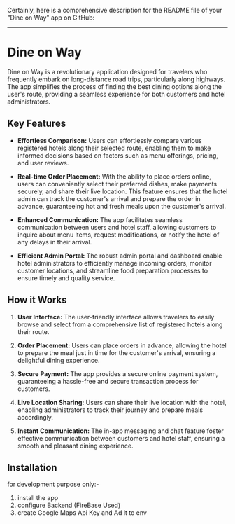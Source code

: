 Certainly, here is a comprehensive description for the README file of your "Dine on Way" app on GitHub:

---

# Dine on Way

Dine on Way is a revolutionary application designed for travelers who frequently embark on long-distance road trips, particularly along highways. The app simplifies the process of finding the best dining options along the user's route, providing a seamless experience for both customers and hotel administrators.

## Key Features

- **Effortless Comparison:** Users can effortlessly compare various registered hotels along their selected route, enabling them to make informed decisions based on factors such as menu offerings, pricing, and user reviews.

- **Real-time Order Placement:** With the ability to place orders online, users can conveniently select their preferred dishes, make payments securely, and share their live location. This feature ensures that the hotel admin can track the customer's arrival and prepare the order in advance, guaranteeing hot and fresh meals upon the customer's arrival.

- **Enhanced Communication:** The app facilitates seamless communication between users and hotel staff, allowing customers to inquire about menu items, request modifications, or notify the hotel of any delays in their arrival.

- **Efficient Admin Portal:** The robust admin portal and dashboard enable hotel administrators to efficiently manage incoming orders, monitor customer locations, and streamline food preparation processes to ensure timely and quality service.

## How it Works

1. **User Interface:** The user-friendly interface allows travelers to easily browse and select from a comprehensive list of registered hotels along their route.

2. **Order Placement:** Users can place orders in advance, allowing the hotel to prepare the meal just in time for the customer's arrival, ensuring a delightful dining experience.

3. **Secure Payment:** The app provides a secure online payment system, guaranteeing a hassle-free and secure transaction process for customers.

4. **Live Location Sharing:** Users can share their live location with the hotel, enabling administrators to track their journey and prepare meals accordingly.

5. **Instant Communication:** The in-app messaging and chat feature foster effective communication between customers and hotel staff, ensuring a smooth and pleasant dining experience.

## Installation
for development purpose only:-
1) install the app
2) configure Backend (FireBase Used)
3) create Google Maps Api Key and Ad it to env


 
 

